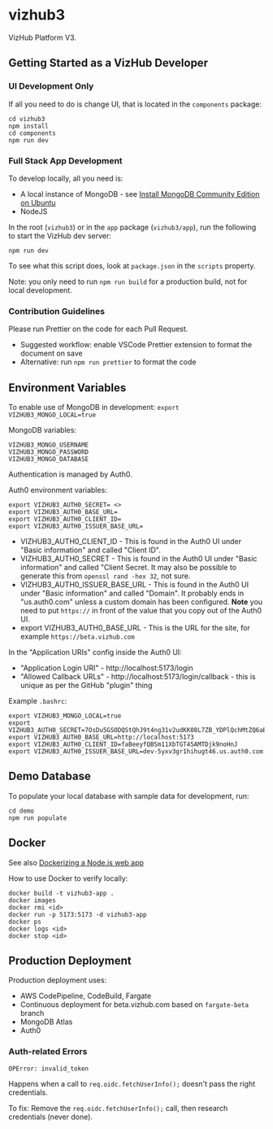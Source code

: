 # vizhub3

VizHub Platform V3.


## Getting Started as a VizHub Developer

### UI Development Only

If all you need to do is change UI, that is located in the `components` package:

```
cd vizhub3
npm install
cd components
npm run dev
```

### Full Stack App Development

To develop locally, all you need is:

 * A local instance of MongoDB - see [Install MongoDB Community Edition on Ubuntu](https://www.mongodb.com/docs/manual/tutorial/install-mongodb-on-ubuntu/#std-label-install-mdb-community-ubuntu)
 * NodeJS

In the root (`vizhub3`) or in the `app` package (`vizhub3/app`), run the following to start the VizHub dev server:

```
npm run dev
```

To see what this script does, look at `package.json` in the `scripts` property.

Note: you only need to run `npm run build` for a production build, not for local development.

### Contribution Guidelines

Please run Prettier on the code for each Pull Request.

 * Suggested workflow: enable VSCode Prettier extension to format the document on save
 * Alternative: run `npm run prettier` to format the code

## Environment Variables

To enable use of MongoDB in development:
`export VIZHUB3_MONGO_LOCAL=true`

MongoDB variables:

```
VIZHUB3_MONGO_USERNAME
VIZHUB3_MONGO_PASSWORD
VIZHUB3_MONGO_DATABASE
```

Authentication is managed by Auth0.

Auth0 environment variables:

```
export VIZHUB3_AUTH0_SECRET= <>
export VIZHUB3_AUTH0_BASE_URL=
export VIZHUB3_AUTH0_CLIENT_ID=
export VIZHUB3_AUTH0_ISSUER_BASE_URL=
```

- VIZHUB3_AUTH0_CLIENT_ID - This is found in the Auth0 UI under "Basic information" and called "Client ID".
- VIZHUB3_AUTH0_SECRET - This is found in the Auth0 UI under "Basic information" and called "Client Secret. It may also be possible to generate this from `openssl rand -hex 32`, not sure.
- VIZHUB3_AUTH0_ISSUER_BASE_URL - This is found in the Auth0 UI under "Basic information" and called "Domain". It probably ends in "us.auth0.com" unless a custom domain has been configured. **Note** you need to put `https://` in front of the value that you copy out of the Auth0 UI.
- export VIZHUB3_AUTH0_BASE_URL - This is the URL for the site, for example `https://beta.vizhub.com`

In the "Application URIs" config inside the Auth0 UI:

- "Application Login URI" - http://localhost:5173/login
- "Allowed Callback URLs" - http://localhost:5173/login/callback - this is unique as per the GitHub "plugin" thing

Example `.bashrc`:

```
export VIZHUB3_MONGO_LOCAL=true
export VIZHUB3_AUTH0_SECRET=7OsDu5GSODQStQhJ9t4ng31v2udKK08L7ZB_YDPlQchMtZQ6aBCeRIZenxp8D_f9n
export VIZHUB3_AUTH0_BASE_URL=http://localhost:5173
export VIZHUB3_AUTH0_CLIENT_ID=faBeeyfQBSm11XbTGT45AMTDjk9noHnJ
export VIZHUB3_AUTH0_ISSUER_BASE_URL=dev-5yxv3gr1hihugt46.us.auth0.com
```

## Demo Database

To populate your local database with sample data for development, run:

```
cd demo
npm run populate
```

## Docker

See also [Dockerizing a Node.js web app](https://nodejs.org/en/docs/guides/nodejs-docker-webapp)

How to use Docker to verify locally:

```
docker build -t vizhub3-app .
docker images
docker rmi <id>
docker run -p 5173:5173 -d vizhub3-app
docker ps
docker logs <id>
docker stop <id>
```

## Production Deployment

Production deployment uses:

- AWS CodePipeline, CodeBuild, Fargate
- Continuous deployment for beta.vizhub.com based on `fargate-beta` branch
- MongoDB Atlas
- Auth0

### Auth-related Errors

```
OPError: invalid_token
```

Happens when a call to `req.oidc.fetchUserInfo();` doesn't pass the right credentials.

To fix: Remove the `req.oidc.fetchUserInfo();` call, then research credentials (never done).
